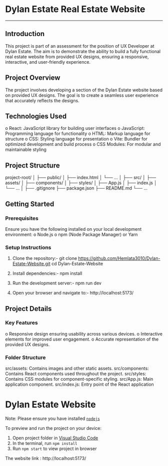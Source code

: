 
# Dylan Estate Real Estate Website
-----------------------------------------------------------------------------------------------------------------------------------------
## Introduction
This project is part of an assessment for the position of UX Developer at Dylan Estate. The aim is to demonstrate the ability to build a fully functional real estate website from provided UX designs, ensuring a responsive, interactive, and user-friendly experience.

## Project Overview
The project involves developing a section of the Dylan Estate website based on provided UX designs. The goal is to create a seamless user experience that accurately reflects the designs.

## Technologies Used
o React: JavaScript library for building user interfaces
o JavaScript: Programming language for functionality
o HTML: Markup language for structure
o CSS: Styling language for presentation
o Vite: Bundler for optimized development and build process
o CSS Modules: For modular and maintainable styling

## Project Structure
project-root/
│
├── public/
│   ├── index.html
│   └── ...
│
├── src/
│   ├── assets/
│   ├── components/
│   ├── styles/
│   ├── App.js
│   ├── index.js
│   └── ...
│
├── .gitignore
├── package.json
├── README.md
└── ...

## Getting Started

### Prerequisites
Ensure you have the following installed on your local development environment:
o Node.js
o npm (Node Package Manager) or Yarn

### Setup Instructions
1. Clone the repository:-
   git clone https://github.com/Hemlata3010/Dylan-Estate-Website.git
   cd Dylan-Estate-Website

2. Install dependencies:-
   npm install

3. Run the development server:-
   npm run dev

4. Open your browser and navigate to:-
   http://localhost:5173/

## Project Details

### Key Features
o Responsive design ensuring usability across various devices.
o Interactive elements for improved user engagement.
o Accurate representation of the provided UX designs.

### Folder Structure
src/assets: Contains images and other static assets.
src/components: Contains React components used throughout the project.
src/styles: Contains CSS modules for component-specific styling.
src/App.js: Main application component.
src/index.js: Entry point of the React application



  # Dylan Estate Website

  Note: Please ensure you have installed <code><a href="https://nodejs.org/en/download/">nodejs</a></code>

  To preview and run the project on your device:
  1) Open project folder in <a href="https://code.visualstudio.com/download">Visual Studio Code</a>
  2) In the terminal, run `npm install`
  3) Run `npm start` to view project in browser

  The website link : http://localhost:5173/
  
